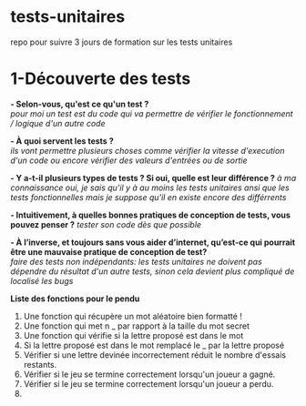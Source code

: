 # tests-unitaires
repo pour suivre 3 jours de formation sur les tests unitaires




# 1-Découverte des tests

**- Selon-vous, qu'est ce qu'un test ?**  
*pour moi un test est du code qui va permettre de vérifier le fonctionnement / logique d'un autre code*

**- À quoi servent les tests ?**  
*ils vont permettre plusieurs choses comme vérifier la vitesse d'execution d'un code ou encore vérifier des valeurs d'entrées ou de sortie*


**- Y a-t-il plusieurs types de tests ? Si oui, quelle est leur différence ?**
*à ma connaissance oui, je sais qu'il y à au moins les tests unitaires ansi que les tests fonctionnelles mais je suppose qu'il en existe encore des différrents*

**- Intuitivement, à quelles bonnes pratiques de conception de tests, vous pouvez penser ?** 
*tester son code dès que possible*

**- À l’inverse, et toujours sans vous aider d’internet, qu’est-ce qui pourrait être une mauvaise
pratique de conception de test?**  
*faire des tests non indépendants: les tests unitaires ne doivent pas dépendre du résultat d'un autre tests, sinon cela devient plus compliqué de localisé les bugs*



**Liste des fonctions pour le pendu**

1. Une fonction qui récupère un mot aléatoire bien formatté !
2. Une fonction qui met n _ par rapport à la taille du mot secret
3. Une fonction qui vérifie si la lettre proposé est dans le mot
4. Si la lettre proposé est dans le mot remplacé le _ par la lettre proposé 
5. Vérifier si une lettre devinée incorrectement réduit le nombre d'essais restants.
6. Vérifier si le jeu se termine correctement lorsqu'un joueur a gagné.
7. Vérifier si le jeu se termine correctement lorsqu'un joueur a perdu.
7. 




